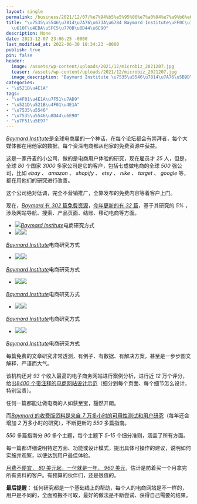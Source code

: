 ```yaml
---
layout: single
permalink: /business/2021/12/07/%e7%94%b5%e5%95%86%e7%a0%94%e7%a9%b6%e6%9c%ba%e6%9e%84-baymard-institute%ef%bc%8c%e7%94%b5%e5%95%86%e7%94%9f%e6%84%8f%e4%ba%ba%e5%bf%85%e7%9c%8b%e8%b5%84%e6%ba%90/
title: "\u7535\u5546\u7814\u7A76\u673A\u6784 Baymard Institute\uFF0C\u7535\u5546\u751F\
  \u610F\u4EBA\u5FC5\u770B\u8D44\u6E90"
description: None
date: 2021-12-07 23:06:25 -0000
last_modified_at: 2022-06-30 18:34:23 -0000
publish: true
pin: false
header:
  image: /assets/wp-content/uploads/2021/12/microbiz_2021207.jpg
  teaser: /assets/wp-content/uploads/2021/12/microbiz_2021207.jpg
  image_description: "Baymard Institute \u7535\u5546\u7814\u7A76\u5B9D\u5178"
categories:
- "\u521B\u4E1A"
tags:
- "\u4F01\u4E1A\u7F51\u7AD9"
- "\u521D\u521B\u4F01\u4E1A"
- "\u7535\u5546"
- "\u7535\u5546\u8D44\u6E90"
- "\u7F51\u5E97"
---
```

[_Baymard Institute_](https://baymard.com)是全球电商届的一个神话，在每个论坛都会有崇拜者，每个大媒体都在用他家的数据，每个资深电商都从他家的免费资源中获益。

这是一家丹麦的小公司，做的是电商用户体验的研究，现在雇员才 _25_ 人，但是，全球 _80_ 个国家 _3000_ 多家公司是它的客户，包括七成做电商的全球 _500_ 强公司，比如 _ebay_ 、 _amazon_ 、 _shopify_ 、 _etsy_ 、 _nike_ 、 _target_ 、 _google_ 等，都在用他们的研究进行改善。

这个公司绝对低调，完全不营销推广，全靠发布的免费内容等着客户上门。

现在，[_Baymard_ 有 _302_ 篇免费资源](https://baymard.com/blog/archive)，[今年更新的有 _32_ 篇](https://baymard.com/blog/archive#year-2021)，基于其研究的 _5%_ ，涉及网站导航、搜索、产品页面、结账、移动电商等方面。

* ![](/assets/wp-content/uploads/2021/12/2021207-7-768x1024.jpg)[_Baymard Institute_](https://baymard.com)电商研究方式
* ![](/assets/wp-content/uploads/2021/12/2021207-5-768x1024.jpg)![](/assets/wp-content/uploads/2021/12/2021207-7-768x1024.jpg)  
  
[_Baymard Institute_](https://baymard.com)电商研究方式
* ![](/assets/wp-content/uploads/2021/12/2021207-4-768x1024.jpg)![](/assets/wp-content/uploads/2021/12/2021207-7-768x1024.jpg)  
  
[_Baymard Institute_](https://baymard.com)电商研究方式
* ![](/assets/wp-content/uploads/2021/12/2021207-3-723x1024.jpg)![](/assets/wp-content/uploads/2021/12/2021207-7-768x1024.jpg)  
  
[_Baymard Institute_](https://baymard.com)电商研究方式
* ![](/assets/wp-content/uploads/2021/12/2021207-2jpg-760x1024.jpg)![](/assets/wp-content/uploads/2021/12/2021207-7-768x1024.jpg)  
  
[_Baymard Institute_](https://baymard.com)电商研究方式
* ![](/assets/wp-content/uploads/2021/12/2021207-1-768x1024.jpg)![](/assets/wp-content/uploads/2021/12/2021207-7-768x1024.jpg)  
  
[_Baymard Institute_](https://baymard.com)电商研究方式

每篇免费的文章研究非常透测，有例子、有数据、有解决方案，甚至是一步步图文解释，严谨而大气。

该机构还对 _93_ 个收入最高的电子商务网站进行案例分析，进行近 _12_ 万个评分，给出[_8400_ 个带注释的电商网站设计示范](https://baymard.com/ecommerce-design-examples)（细分到每个页面、每个细节怎么设计，特别宝贵）。

任何一篇都能让做电商的人如获至宝，豁然开朗。

而[_Baymard_ 的收费版资料是来自 _7_ 万多小时的可用性测试和用户研究](https://baymard.com/research)（每年还会增加 _2_ 万多小时的研究），不断更新的 _550_ 多篇指南。

_550_ 多篇指南分 _90_ 多个主题，每个主题下 _5-15_ 个细分准则，涵盖了所有方面。

每一篇都详细说明特定方面、功能或设计模式，提出具体可操作的建议，说明如何实施并观察，以便达到用户最佳体验。

[月费不便宜， _80_ 美元起，一付就是一年， _960_ 美元](https://baymard.com/premium/checkout?plan=2)，估计是防着买一个月拿完所有资料的客户。有预算的伙伴们，还是很值的。

**最后提醒：** 任何研究都是一个基础线上的帮助，每个人的电商网站是不一样的，用户是不同的，全面照搬不可取，最好的做法是不断尝试、获得自己需要的结果。

